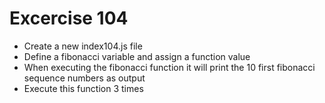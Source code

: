 # Excercise 104

* Create a new index104.js file
* Define a fibonacci variable and assign a function value
* When executing the fibonacci function it will print the 10 first fibonacci sequence numbers as output
* Execute this function 3 times